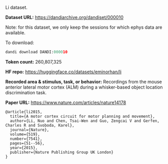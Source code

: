 Li dataset. 

**Dataset URL:** https://dandiarchive.org/dandiset/000010

Note: for this dataset, we only keep the sessions for which ephys data are available.

To download:
```python
dandi download DANDI:000010
```

**Token count:** 260,807,325

**HF repo:** https://huggingface.co/datasets/eminorhan/li

**Recorded area & stimulus, task, or behavior:** Recordings from the mouse anterior lateral motor cortex (ALM) during a whisker-based object location discrimination task.

**Paper URL:** https://www.nature.com/articles/nature14178

```
@article{li2015,
  title={A motor cortex circuit for motor planning and movement},
  author={Li, Nuo and Chen, Tsai-Wen and Guo, Zengcai V and Gerfen, Charles R and Svoboda, Karel},
  journal={Nature},
  volume={519},
  number={7541},
  pages={51--56},
  year={2015},
  publisher={Nature Publishing Group UK London}
}
```